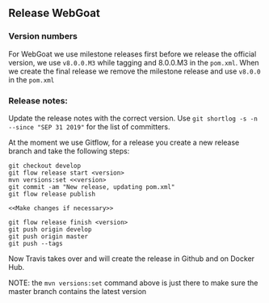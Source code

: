 ## Release WebGoat


### Version numbers

For WebGoat we use milestone releases first before we release the official version, we use `v8.0.0.M3` while tagging
 and 8.0.0.M3 in the `pom.xml`. When we create the final release we remove the milestone release and use 
 `v8.0.0` in the `pom.xml`
 
### Release notes:
Update the release notes with the correct version. Use `git shortlog -s -n --since "SEP 31 2019"` for the list of 
committers.

At the moment we use Gitflow, for a release you create a new release branch and take the following steps:

```
git checkout develop
git flow release start <version>
mvn versions:set <<version>  
git commit -am "New release, updating pom.xml" 
git flow release publish

<<Make changes if necessary>>

git flow release finish <version>
git push origin develop
git push origin master
git push --tags
```

Now Travis takes over and will create the release in Github and on Docker Hub.

NOTE: the `mvn versions:set` command above is just there to make sure the master branch contains the latest version


